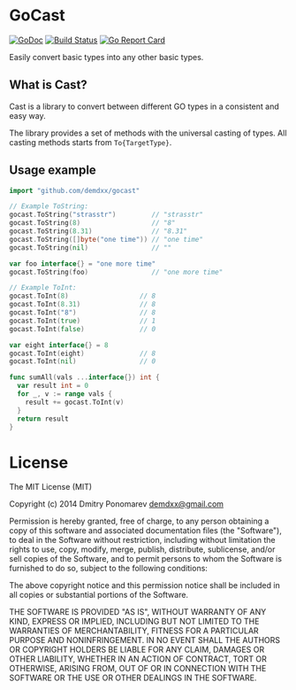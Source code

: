GoCast
======
[![GoDoc](https://godoc.org/github.com/demdxx/gocast?status.svg)](https://godoc.org/github.com/demdxx/gocast)
[![Build Status](https://api.travis-ci.org/demdxx/gocast.svg?branch=master)](https://travis-ci.org/demdxx/gocast)
[![Go Report Card](https://goreportcard.com/badge/github.com/demdxx/gocast)](https://goreportcard.com/report/github.com/demdxx/gocast)

Easily convert basic types into any other basic types.

## What is Cast?

Cast is a library to convert between different GO types in a consistent and easy way.

The library provides a set of methods with the universal casting of types.
All casting methods starts from `To{TargetType}`.

## Usage example

```go
import "github.com/demdxx/gocast"

// Example ToString:
gocast.ToString("strasstr")         // "strasstr"
gocast.ToString(8)                  // "8"
gocast.ToString(8.31)               // "8.31"
gocast.ToString([]byte("one time")) // "one time"
gocast.ToString(nil)                // ""

var foo interface{} = "one more time"
gocast.ToString(foo)                // "one more time"

// Example ToInt:
gocast.ToInt(8)                  // 8
gocast.ToInt(8.31)               // 8
gocast.ToInt("8")                // 8
gocast.ToInt(true)               // 1
gocast.ToInt(false)              // 0

var eight interface{} = 8
gocast.ToInt(eight)              // 8
gocast.ToInt(nil)                // 0
```

```go
func sumAll(vals ...interface{}) int {
  var result int = 0
  for _, v := range vals {
    result += gocast.ToInt(v)
  }
  return result
}
```

License
=======

The MIT License (MIT)

Copyright (c) 2014 Dmitry Ponomarev <demdxx@gmail.com>

Permission is hereby granted, free of charge, to any person obtaining a copy of
this software and associated documentation files (the "Software"), to deal in
the Software without restriction, including without limitation the rights to
use, copy, modify, merge, publish, distribute, sublicense, and/or sell copies of
the Software, and to permit persons to whom the Software is furnished to do so,
subject to the following conditions:

The above copyright notice and this permission notice shall be included in all
copies or substantial portions of the Software.

THE SOFTWARE IS PROVIDED "AS IS", WITHOUT WARRANTY OF ANY KIND, EXPRESS OR
IMPLIED, INCLUDING BUT NOT LIMITED TO THE WARRANTIES OF MERCHANTABILITY, FITNESS
FOR A PARTICULAR PURPOSE AND NONINFRINGEMENT. IN NO EVENT SHALL THE AUTHORS OR
COPYRIGHT HOLDERS BE LIABLE FOR ANY CLAIM, DAMAGES OR OTHER LIABILITY, WHETHER
IN AN ACTION OF CONTRACT, TORT OR OTHERWISE, ARISING FROM, OUT OF OR IN
CONNECTION WITH THE SOFTWARE OR THE USE OR OTHER DEALINGS IN THE SOFTWARE.


